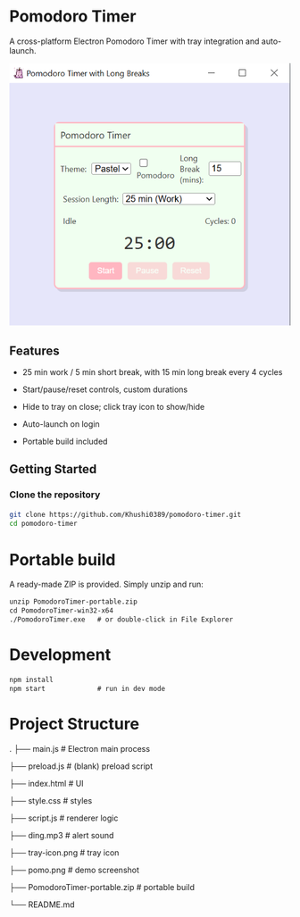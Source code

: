 # Pomodoro Timer

A cross-platform Electron Pomodoro Timer with tray integration and auto-launch.

![Demo](pomo.png)

## Features

- 25 min work / 5 min short break, with 15 min long break every 4 cycles
  
- Start/pause/reset controls, custom durations
    
- Hide to tray on close; click tray icon to show/hide
   
- Auto-launch on login
  
- Portable build included

## Getting Started

### Clone the repository

```bash
git clone https://github.com/Khushi0389/pomodoro-timer.git
cd pomodoro-timer
```

# Portable build

A ready-made ZIP is provided. Simply unzip and run:
```
unzip PomodoroTimer-portable.zip
cd PomodoroTimer-win32-x64
./PomodoroTimer.exe   # or double-click in File Explorer
```
# Development
```
npm install
npm start             # run in dev mode
```
# Project Structure
.
├── main.js           # Electron main process

├── preload.js        # (blank) preload script

├── index.html        # UI

├── style.css         # styles

├── script.js         # renderer logic

├── ding.mp3          # alert sound

├── tray-icon.png     # tray icon

├── pomo.png          # demo screenshot

├── PomodoroTimer-portable.zip  # portable build

└── README.md
